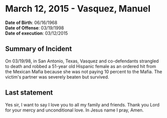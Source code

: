 # March 12, 2015 - Vasquez, Manuel

**Date of Birth**: 06/16/1968<br/>
**Date of Offense**: 03/19/1998<br/>
**Date of execution**: 03/12/2015<br/>

## Summary of Incident
On 03/19/98, in San Antonio, Texas, Vasquez and co-defendants strangled to death and robbed a 51-year old Hispanic female as an ordered hit from the Mexican Mafia because she was not paying 10 percent to the Mafia. The victim's partner was severely beaten but survived.

## Last statement
Yes sir, I want to say I love you to all my family and friends. Thank you Lord for your mercy and unconditional love. In Jesus name I pray, Amen.